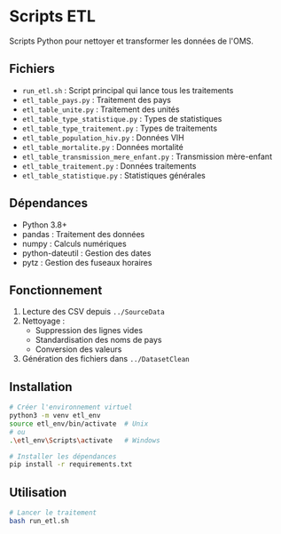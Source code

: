 # Scripts ETL

Scripts Python pour nettoyer et transformer les données de l'OMS.

## Fichiers
- `run_etl.sh` : Script principal qui lance tous les traitements
- `etl_table_pays.py` : Traitement des pays
- `etl_table_unite.py` : Traitement des unités
- `etl_table_type_statistique.py` : Types de statistiques
- `etl_table_type_traitement.py` : Types de traitements
- `etl_table_population_hiv.py` : Données VIH
- `etl_table_mortalite.py` : Données mortalité
- `etl_table_transmission_mere_enfant.py` : Transmission mère-enfant
- `etl_table_traitement.py` : Données traitements
- `etl_table_statistique.py` : Statistiques générales

## Dépendances
- Python 3.8+
- pandas : Traitement des données
- numpy : Calculs numériques
- python-dateutil : Gestion des dates
- pytz : Gestion des fuseaux horaires

## Fonctionnement
1. Lecture des CSV depuis `../SourceData`
2. Nettoyage :
   - Suppression des lignes vides
   - Standardisation des noms de pays
   - Conversion des valeurs
3. Génération des fichiers dans `../DatasetClean`

## Installation
```bash
# Créer l'environnement virtuel
python3 -m venv etl_env
source etl_env/bin/activate  # Unix
# ou
.\etl_env\Scripts\activate   # Windows

# Installer les dépendances
pip install -r requirements.txt
```

## Utilisation
```bash
# Lancer le traitement
bash run_etl.sh
``` 